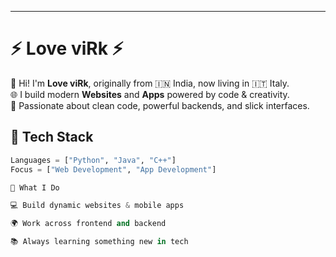 
---

# ⚡ Love viRk ⚡

👋 Hi! I'm **Love viRk**, originally from 🇮🇳 India, now living in 🇮🇹 Italy.  
🌐 I build modern **Websites** and **Apps** powered by code & creativity.  
🔧 Passionate about clean code, powerful backends, and slick interfaces.

## 🚀 Tech Stack
```python
Languages = ["Python", "Java", "C++"]
Focus = ["Web Development", "App Development"]

🌈 What I Do

💻 Build dynamic websites & mobile apps

🌍 Work across frontend and backend

📚 Always learning something new in tech
